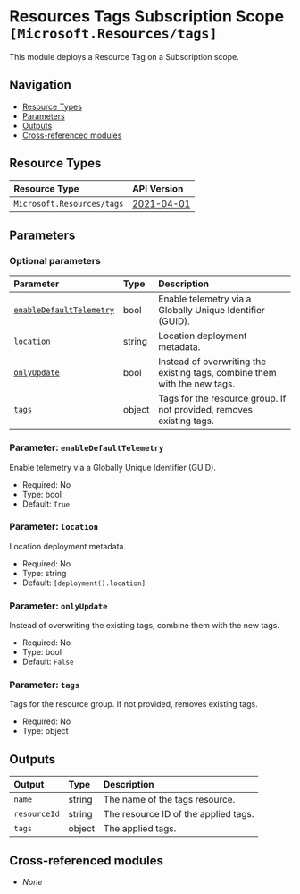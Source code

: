 # Resources Tags Subscription Scope `[Microsoft.Resources/tags]`

This module deploys a Resource Tag on a Subscription scope.

## Navigation

- [Resource Types](#resource-types)
- [Parameters](#parameters)
- [Outputs](#outputs)
- [Cross-referenced modules](#cross-referenced-modules)

## Resource Types

| Resource Type              | API Version                                                                                         |
| :------------------------- | :-------------------------------------------------------------------------------------------------- |
| `Microsoft.Resources/tags` | [2021-04-01](https://learn.microsoft.com/en-us/azure/templates/Microsoft.Resources/2021-04-01/tags) |

## Parameters

### Optional parameters

| Parameter                                                     | Type   | Description                                                               |
| :------------------------------------------------------------ | :----- | :------------------------------------------------------------------------ |
| [`enableDefaultTelemetry`](#parameter-enabledefaulttelemetry) | bool   | Enable telemetry via a Globally Unique Identifier (GUID).                 |
| [`location`](#parameter-location)                             | string | Location deployment metadata.                                             |
| [`onlyUpdate`](#parameter-onlyupdate)                         | bool   | Instead of overwriting the existing tags, combine them with the new tags. |
| [`tags`](#parameter-tags)                                     | object | Tags for the resource group. If not provided, removes existing tags.      |

### Parameter: `enableDefaultTelemetry`

Enable telemetry via a Globally Unique Identifier (GUID).

- Required: No
- Type: bool
- Default: `True`

### Parameter: `location`

Location deployment metadata.

- Required: No
- Type: string
- Default: `[deployment().location]`

### Parameter: `onlyUpdate`

Instead of overwriting the existing tags, combine them with the new tags.

- Required: No
- Type: bool
- Default: `False`

### Parameter: `tags`

Tags for the resource group. If not provided, removes existing tags.

- Required: No
- Type: object

## Outputs

| Output       | Type   | Description                          |
| :----------- | :----- | :----------------------------------- |
| `name`       | string | The name of the tags resource.       |
| `resourceId` | string | The resource ID of the applied tags. |
| `tags`       | object | The applied tags.                    |

## Cross-referenced modules

- _None_
